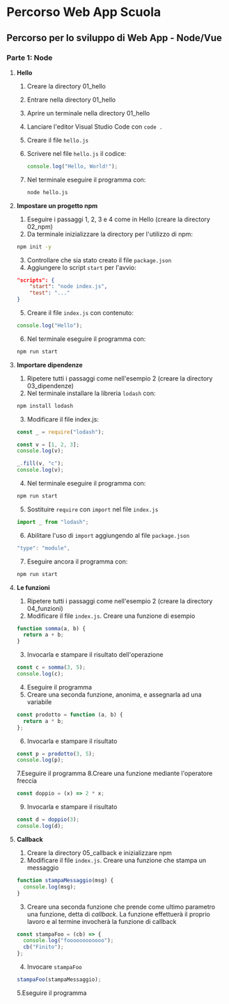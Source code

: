 # Percorso Web App Scuola

## Percorso per lo sviluppo di Web App - Node/Vue

### Parte 1: Node

1. **Hello**

   1. Creare la directory 01_hello
   1. Entrare nella directory 01_hello
   1. Aprire un terminale nella directory 01_hello
   1. Lanciare l'editor Visual Studio Code con `code .`
   1. Creare il file `hello.js`
   1. Scrivere nel file `hello.js` il codice:

      ```js
      console.log("Hello, World!");
      ```

   1. Nel terminale eseguire il programma con:

      ```bash
      node hello.js
      ```

1. **Impostare un progetto npm**

   1. Eseguire i passaggi 1, 2, 3 e 4 come in Hello (creare la directory 02_npm)
   1. Da terminale inizializzare la directory per l'utilizzo di npm:

   ```bash
   npm init -y
   ```

   3. Controllare che sia stato creato il file `package.json`
   4. Aggiungere lo script `start` per l'avvio:

   ```json
   "scripts": {
       "start": "node index.js",
       "test": "..."
   }
   ```

   5. Creare il file `index.js` con contenuto:

   ```js
   console.log("Hello");
   ```

   6. Nel terminale eseguire il programma con:

   ```bash
   npm run start
   ```

1. **Importare dipendenze**

   1. Ripetere tutti i passaggi come nell'esempio 2 (creare la directory 03_dipendenze)
   1. Nel terminale installare la libreria `lodash` con:

   ```bash
   npm install lodash
   ```

   3. Modificare il file index.js:

   ```js
   const _ = require("lodash");

   const v = [1, 2, 3];
   console.log(v);

   _.fill(v, "c");
   console.log(v);
   ```

   4. Nel terminale eseguire il programma con:

   ```bash
   npm run start
   ```

   5. Sostituire `require` con `import` nel file `index.js`

   ```js
   import _ from "lodash";
   ```

   6. Abilitare l'uso di `import` aggiungendo al file `package.json`

   ```js
   "type": "module",
   ```

   7. Eseguire ancora il programma con:

   ```bash
   npm run start
   ```

1. **Le funzioni**

   1. Ripetere tutti i passaggi come nell'esempio 2 (creare la directory 04_funzioni)
   1. Modificare il file `index.js`. Creare una funzione di esempio

   ```js
   function somma(a, b) {
     return a + b;
   }
   ```

   3. Invocarla e stampare il risultato dell'operazione

   ```js
   const c = somma(3, 5);
   console.log(c);
   ```

   4. Eseguire il programma
   1. Creare una seconda funzione, anonima, e assegnarla ad una variabile

   ```js
   const prodotto = function (a, b) {
     return a * b;
   };
   ```

   6. Invocarla e stampare il risultato

   ```js
   const p = prodotto(3, 5);
   console.log(p);
   ```

   7.Eseguire il programma
   8.Creare una funzione mediante l'operatore freccia

   ```js
   const doppio = (x) => 2 * x;
   ```

   9. Invocarla e stampare il risultato

   ```js
   const d = doppio(3);
   console.log(d);
   ```

1. **Callback**
   1. Creare la directory 05_callback e inizializzare npm
   1. Modificare il file `index.js`. Creare una funzione che stampa un messaggio
   ```js
   function stampaMessaggio(msg) {
     console.log(msg);
   }
   ```
   3. Creare una seconda funzione che prende come ultimo parametro una funzione, detta di _callback_. La funzione effettuerà il proprio lavoro e al termine invocherà la funzione di callback
   ```js
   const stampaFoo = (cb) => {
     console.log("foooooooooooo");
     cb("Finito");
   };
   ```
   4. Invocare `stampaFoo`
   ```js
   stampaFoo(stampaMessaggio);
   ```
   5.Eseguire il programma

